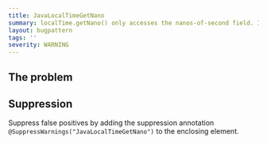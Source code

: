 ```yaml
---
title: JavaLocalTimeGetNano
summary: localTime.getNano() only accesses the nanos-of-second field. It's rare to only use getNano() without a nearby getSecond() call.
layout: bugpattern
tags: ''
severity: WARNING
---
```


<!--
*** AUTO-GENERATED, DO NOT MODIFY ***
To make changes, edit the @BugPattern annotation or the explanation in docs/bugpattern.
-->


## The problem


## Suppression
Suppress false positives by adding the suppression annotation `@SuppressWarnings("JavaLocalTimeGetNano")` to the enclosing element.

